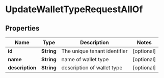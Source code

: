

# UpdateWalletTypeRequestAllOf


## Properties

Name | Type | Description | Notes
------------ | ------------- | ------------- | -------------
**id** | **String** | The unique tenant identifier |  [optional]
**name** | **String** | name of wallet type |  [optional]
**description** | **String** | description of wallet type |  [optional]



